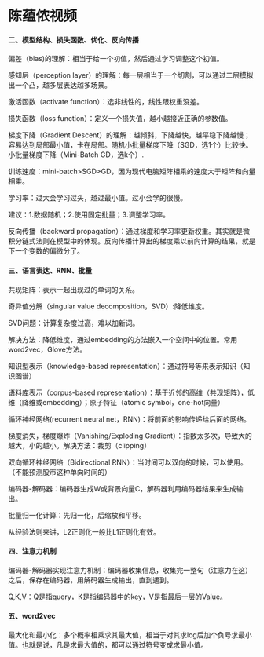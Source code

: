 # 陈蕴侬视频

#### 二、模型结构、损失函数、优化、反向传播

偏差（bias)的理解：相当于给一个初值，然后通过学习调整这个初值。

感知层（perception layer）的理解：每一层相当于一个切割，可以通过二层模拟出一个凸，越多层表达越多场景。

激活函数（activate function）：选非线性的，线性跟权重没差。

损失函数（loss function）：定义一个损失值，越小越接近正确的参数值。

梯度下降（Gradient Descent）的理解：越倾斜，下降越快，越平稳下降越慢；容易达到局部最小值，卡在局部。随机小批量梯度下降（SGD，选1个）比较快。小批量梯度下降（Mini-Batch GD，选k个）.

训练速度：mini-batch>SGD>GD，因为现代电脑矩阵相乘的速度大于矩阵和向量相乘。

学习率：过大会学习过头，越过最小值。过小会学的很慢。

建议：1.数据随机；2.使用固定批量；3.调整学习率。

反向传播（backward propagation）：通过梯度和学习率更新权重。其实就是微积分链式法则在模型中的体现。反向传播计算出的梯度乘以前向计算的结果，就是下一个变数的偏微分了。



#### 三、语言表达、RNN、批量

共现矩阵：表示一起出现过的单词的关系。

奇异值分解（singular value decomposition，SVD）:降低维度。

SVD问题：计算复杂度过高，难以加新词。

解决方法：降低维度，通过embedding的方法嵌入一个空间中的位置。常用word2vec，Glove方法。

知识型表示（knowledge-based representation）：通过符号等来表示知识（知识图谱）

语料库表示（corpus-based representation）：基于近邻的高维（共现矩阵），低维（降维或embedding）；原子特征（atomic symbol，one-hot向量）

循环神经网络(recurrent neural net，RNN)：将前面的影响传递给后面的网络。

梯度消失，梯度爆炸（Vanishing/Exploding Gradient）：指数太多次，导致大的越大，小的越小。解决方法：裁剪（clipping）

双向循环神经网络（Bidirectional RNN）：当时间可以双向的时候，可以使用。（不能预测股市这种单向时间的）

编码器-解码器：编码器生成W或背景向量C，解码器利用编码器结果来生成输出。

批量归一化计算：先归一化，后缩放和平移。

从经验法则来讲，L2正则化一般比L1正则化有效。

#### 四、注意力机制

编码器-解码器实现注意力机制：编码器收集信息，收集完一整句（注意力在这）之后，保存在编码器，用解码器生成输出，直到遇到<end>。

Q,K,V：Q是指query，K是指编码器中的key，V是指最后一层的Value。

#### 五、word2vec

最大化和最小化：多个概率相乘求其最大值，相当于对其求log后加个负号求最小值。也就是说，凡是求最大值的，都可以通过符号变成求最小值。